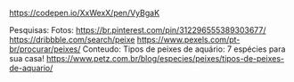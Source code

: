 https://codepen.io/XxWexX/pen/VyBgaK


Pesquisas:
    Fotos:
        https://br.pinterest.com/pin/312296555389303677/
        https://dribbble.com/search/peixe
        https://www.pexels.com/pt-br/procurar/peixes/
    Conteudo:
        Tipos de peixes de aquário: 7 espécies para sua casa!
            https://www.petz.com.br/blog/especies/peixes/tipos-de-peixes-de-aquario/

